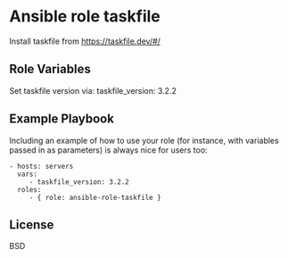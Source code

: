 Ansible role taskfile
=========

Install taskfile from https://taskfile.dev/#/


Role Variables
--------------
Set taskfile version via:
    taskfile_version: 3.2.2


Example Playbook
----------------

Including an example of how to use your role (for instance, with variables passed in as parameters) is always nice for users too:

    - hosts: servers
      vars:
         - taskfile_version: 3.2.2
      roles:
         - { role: ansible-role-taskfile }

License
-------

BSD

